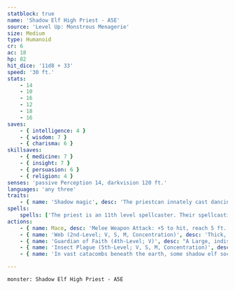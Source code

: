 ```yaml
---
statblock: true
name: 'Shadow Elf High Priest - A5E'
source: 'Level Up: Monstrous Menagerie'
size: Medium
type: Humanoid
cr: 6
ac: 18
hp: 82
hit_dice: '11d8 + 33'
speed: '30 ft.'
stats:
    - 14
    - 10
    - 16
    - 12
    - 18
    - 16
saves:
    - { intelligence: 4 }
    - { wisdom: 7 }
    - { charisma: 6 }
skillsaves:
    - { medicine: 7 }
    - { insight: 7 }
    - { persuasion: 6 }
    - { religion: 4 }
senses: 'passive Perception 14, darkvision 120 ft.'
languages: 'any three'
traits:
    - { name: 'Shadow magic', desc: 'The priestcan innately cast dancing lights as a cantrip and darkness and faerie fire once each per long rest with no material components, using Wisdom as their spellcasting ability.' }
spells:
    spells: ['The priest is an 11th level spellcaster. Their spellcasting ability is Wisdom (spell save DC 15, +7 to hit with spell attacks). They have the following cleric spells prepared:', 'Cantrips (at will): guidance, spare the dying, thaumaturgy', '1st-level (4 slots): animal friendship, ceremony, detect poison and disease', '2nd-level (3 slots): augury, lesser restoration, web', '3rd-level (3 slots): bestow curse, remove curse', '4th-level (3 slots): divination, freedom of movement, guardian of faith', '5th-level (2 slots): greater restoration, insect plague, raise dead', '6th-level (1 slots): word of recall']
actions:
    - { name: Mace, desc: 'Melee Weapon Attack: +5 to hit, reach 5 ft., one target. Hit: 5 (1d6 + 2) bludgeoning damage. On a hit, the priest can expend a spell slot to deal 7 (2d6) radiant damage, plus an extra 3 (1d6) radiant damage for each level of the spell slot expended above 1st.' }
    - { name: 'Web (2nd-Level; V, S, M, Concentration)', desc: 'Thick, sticky webs fill a 20-foot cube within 60 feet, lightly obscuring it and making it difficult terrain. The webs must either be anchored between two solid masses (such as walls) or layered 5 feet deep over a flat surface. Each creature that starts its turn in the webs or that enters them during its turn makes a DC 15 Dexterity saving throw. On a failure, it is restrained. A creature can escape by making a DC 15 Strength check. Any 5-foot cube of webs exposed to fire burns away in 1 round, dealing 5 (2d4) fire damage to any creature that starts its turn in the fire. The webs remain for 1 hour.' }
    - { name: 'Guardian of Faith (4th-Level; V)', desc: "A Large, indistinct spectral guardian appears in an unoccupied space within 30 feet and remains for 8 hours. Creatures of the priest's choice that move to a space within 10 feet of the guardian for the first time on a turn make a DC 15 Dexterity saving throw, taking 20 radiant or necrotic damage (high priest's choice) on a failed save or half damage on a success. The spell ends when the guardian has dealt 60 total damage." }
    - { name: 'Insect Plague (5th-Level; V, S, M, Concentration)', desc: 'A 20-foot-radius sphere of biting and stinging insects appears centered on a point the priest can see within 300 feet and remains for 10 minutes. The cloud spreads around corners, and the area is lightly obscured and difficult terrain. Each creature in the area when the cloud appears, and each creature that enters it for the first time on a turn or ends its turn there, makes a DC 15 Constitution saving throw, taking 22 (4d10) piercing damage on a failed save or half damage on a success. The priest is immune to this damage.' }
    - { name: 'In vast catacombs beneath the earth, some shadow elf societies live in perpetual darkness', desc: 'Ignoring and ignored by the upper world, they revere demons or dark gods.' }

---
```

```statblock
monster: Shadow Elf High Priest - A5E
```
